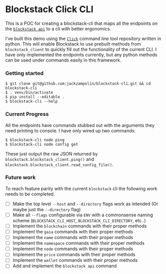 # Blockstack Click CLI

This is a POC for creating a blockstack-cli that maps all the endpoints on the [`blockstack api`](https://blockstack.github.io/blockstack-core/) to a cli with better ergonomics.

I've built this demo using the [`Click`](https://github.com/pallets/click) command line tool repository written in python. This will enable Blockstack to use prebuilt methods from `blockstack_client` to quickly fill out the functionality of the current CLI. I have only implemented the endpoints currently, but any python methods can be used under commands easily in this framework.

### Getting started

```
$ git clone git@github.com:jackzampolin/blockstack-cli.git && cd blockstack-cli
$ . venv/bin/activate
$ pip install --editable .
$ blockstack-cli --help
```

### Current Progress

All the endpoints have commands stubbed out with the arguments they need printing to console. I have only wired up two commands:

```
$ blockstack-cli node ping
$ blockstack-cli node config get 
```

These just output the raw JSON returned by `blockstack.blockstack_client.ping()` and `blockstack.blockstack_client.read_config_file()`.

### Future work

To reach feature parity with the current `blockstack` cli the following work needs to be completed.

- [ ] Make the top level `--host` and `--directory` flags work as intended (Or maybe just the `--directory` flag)
- [ ] Make all `--flags` configurable via `ENV` with a commonsense naming scheme (`BLOCKSTACK_CLI_HOST`, `BLOCKSTACK_CLI_DIRECTORY`, etc..)
- [ ] Implement the `blockchain` commands with their proper methods
- [ ] Implement the `gaia` commands with their proper methods
- [ ] Implement the `name` commands with their proper methods
- [ ] Implement the `namespace` commands with their proper methods
- [ ] Implement the `node` commands with their proper methods
- [ ] Implement the `price` commands with their proper methods
- [ ] Implement the `wallet` commands with their proper methods
- [ ] Add and implement the `blockstack api` command

